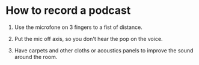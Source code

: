 # How to record a podcast

1. Use the microfone on 3 fingers to a fist of distance.

2. Put the mic off axis, so you don't hear the pop on the voice. 

3. Have carpets and other cloths or acoustics panels to improve the sound around the room.